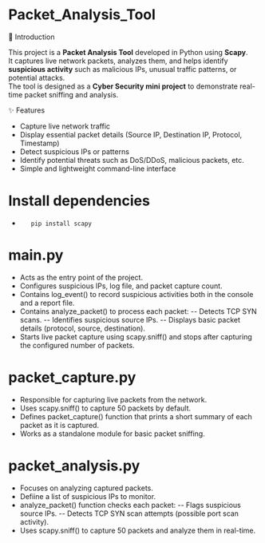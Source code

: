 # Packet_Analysis_Tool

📌 Introduction

This project is a **Packet Analysis Tool** developed in Python using **Scapy**.  
It captures live network packets, analyzes them, and helps identify **suspicious activity** such as malicious IPs, unusual traffic patterns, or potential attacks.  
The tool is designed as a **Cyber Security mini project** to demonstrate real-time packet sniffing and analysis.


✨ Features

- Capture live network traffic
- Display essential packet details (Source IP, Destination IP, Protocol, Timestamp)
- Detect suspicious IPs or patterns
- Identify potential threats such as DoS/DDoS, malicious packets, etc.
- Simple and lightweight command-line interface

 # Install dependencies
-        pip install scapy
 # main.py
- Acts as the entry point of the project.
- Configures suspicious IPs, log file, and packet capture count.
- Contains log_event() to record suspicious activities both in the console and a report file.
- Contains analyze_packet() to process each packet:
-- Detects TCP SYN scans.
-- Identifies suspicious source IPs.
--  Displays basic packet details (protocol, source, destination).
-  Starts live packet capture using scapy.sniff() and stops after capturing the configured number of packets.

  # packet_capture.py
-  Responsible for capturing live packets from the network.
-  Uses scapy.sniff() to capture 50 packets by default.
-  Defines packet_capture() function that prints a short summary of each packet as it is captured.
-  Works as a standalone module for basic packet sniffing.

# packet_analysis.py
- Focuses on analyzing captured packets.
- Defiine a list of suspicious IPs to monitor.
- analyze_packet() function checks each packet:
-- Flags suspicious source IPs.
-- Detects TCP SYN scan attempts (possible port scan activity).
- Uses scapy.sniff() to capture 50 packets and analyze them in real-time.
